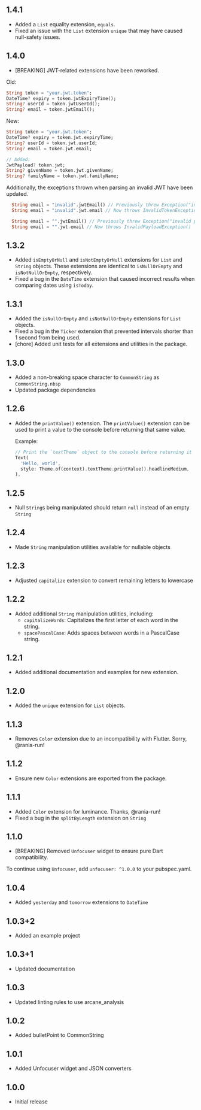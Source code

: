 ## 1.4.1

- Added a `List` equality extension, `equals`.
- Fixed an issue with the `List` extension `unique` that may have caused null-safety issues.

## 1.4.0

- [BREAKING] JWT-related extensions have been reworked.

Old:

```dart
String token = "your.jwt.token";
DateTime? expiry = token.jwtExpiryTime();
String? userId = token.jwtUserId();
String? email = token.jwtEmail();
```

New:

```dart
String token = "your.jwt.token";
DateTime? expiry = token.jwt.expiryTime;
String? userId = token.jwt.userId;
String? email = token.jwt.email;

// Added:
JwtPayload? token.jwt;
String? givenName = token.jwt.givenName;
String? familyName = token.jwt.familyName;
```

Additionally, the exceptions thrown when parsing an invalid JWT have been
updated.

```dart
  String email = "invalid".jwtEmail() // Previously threw Exception("invalid token")
  String email = "invalid".jwt.email // Now throws InvalidTokenException()

  String email = "".jwtEmail() // Previously threw Exception("invalid payload")
  String email = "".jwt.email // Now throws InvalidPayloadException()
```

## 1.3.2

- Added `isEmptyOrNull` and `isNotEmptyOrNull` extensions for `List` and `String` objects. These extensions are identical to `isNullOrEmpty` and `isNotNullOrEmpty`, respectively.
- Fixed a bug in the `DateTime` extension that caused incorrect results when comparing dates using `isToday`.

## 1.3.1

- Added the `isNullOrEmpty` and `isNotNullOrEmpty` extensions for `List` objects.
- Fixed a bug in the `Ticker` extension that prevented intervals shorter than 1 second from being used.
- [chore] Added unit tests for all extensions and utilities in the package.

## 1.3.0

- Added a non-breaking space character to `CommonString` as `CommonString.nbsp`
- Updated package dependencies

## 1.2.6

- Added the `printValue()` extension.
  The `printValue()` extension can be used to print a value to the console
  before returning that same value.

  Example:

  ```dart
  // Print the `textTheme` object to the console before returning it
  Text(
    'Hello, world',
    style: Theme.of(context).textTheme.printValue().headlineMedium,
  ),
  ```

## 1.2.5

- Null `String`s being manipulated should return `null` instead of an empty `String`

## 1.2.4

- Made `String` manipulation utilities available for nullable objects

## 1.2.3

- Adjusted `capitalize` extension to convert remaining letters to lowercase

## 1.2.2

- Added additional `String` manipulation utilities, including:
  - `capitalizeWords`: Capitalizes the first letter of each word in the string.
  - `spacePascalCase`: Adds spaces between words in a PascalCase string.

## 1.2.1

- Added additional documentation and examples for new extension.

## 1.2.0

- Added the `unique` extension for `List` objects.

## 1.1.3

- Removes `Color` extension due to an incompatibility with Flutter. Sorry, @rania-run!

## 1.1.2

- Ensure new `Color` extensions are exported from the package.

## 1.1.1

- Added `Color` extension for luminance. Thanks, @rania-run!
- Fixed a bug in the `splitByLength` extension on `String`

## 1.1.0

- [BREAKING] Removed `Unfocuser` widget to ensure pure Dart compatibility.

To continue using `Unfocuser`, add `unfocuser: ^1.0.0` to your pubspec.yaml.

## 1.0.4

- Added `yesterday` and `tomorrow` extensions to `DateTime`

## 1.0.3+2

- Added an example project

## 1.0.3+1

- Updated documentation

## 1.0.3

- Updated linting rules to use arcane_analysis

## 1.0.2

- Added bulletPoint to CommonString

## 1.0.1

- Added Unfocuser widget and JSON converters

## 1.0.0

- Initial release
